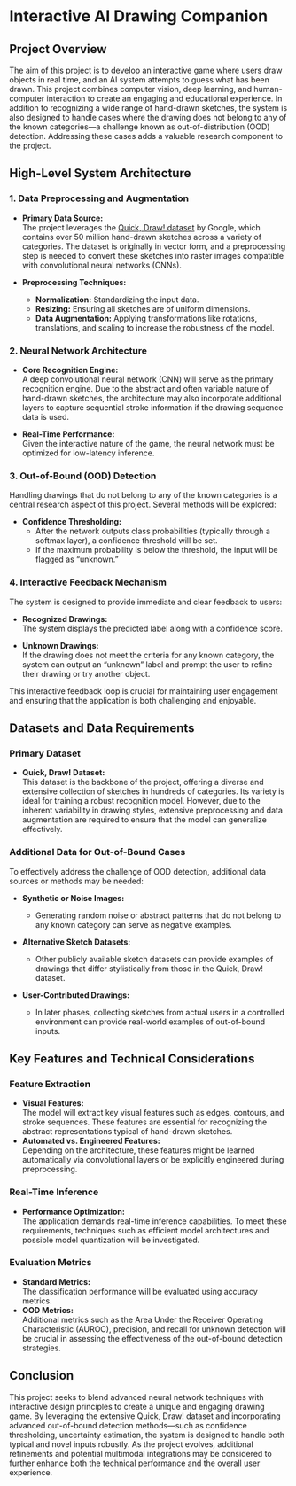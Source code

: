 # Interactive AI Drawing Companion

## Project Overview

The aim of this project is to develop an interactive game where users draw objects in real time, and an AI system attempts to guess what has been drawn. This project combines computer vision, deep learning, and human-computer interaction to create an engaging and educational experience. In addition to recognizing a wide range of hand-drawn sketches, the system is also designed to handle cases where the drawing does not belong to any of the known categories—a challenge known as out-of-distribution (OOD) detection. Addressing these cases adds a valuable research component to the project.

## High-Level System Architecture

### 1. Data Preprocessing and Augmentation

- **Primary Data Source:**  
  The project leverages the [Quick, Draw! dataset](https://quickdraw.withgoogle.com/data) by Google, which contains over 50 million hand-drawn sketches across a variety of categories. The dataset is originally in vector form, and a preprocessing step is needed to convert these sketches into raster images compatible with convolutional neural networks (CNNs).

- **Preprocessing Techniques:**  
  - **Normalization:** Standardizing the input data.
  - **Resizing:** Ensuring all sketches are of uniform dimensions.
  - **Data Augmentation:** Applying transformations like rotations, translations, and scaling to increase the robustness of the model.

### 2. Neural Network Architecture

- **Core Recognition Engine:**  
  A deep convolutional neural network (CNN) will serve as the primary recognition engine. Due to the abstract and often variable nature of hand-drawn sketches, the architecture may also incorporate additional layers to capture sequential stroke information if the drawing sequence data is used.

- **Real-Time Performance:**  
  Given the interactive nature of the game, the neural network must be optimized for low-latency inference.
### 3. Out-of-Bound (OOD) Detection

Handling drawings that do not belong to any of the known categories is a central research aspect of this project. Several methods will be explored:

- **Confidence Thresholding:**  
  - After the network outputs class probabilities (typically through a softmax layer), a confidence threshold will be set.
  - If the maximum probability is below the threshold, the input will be flagged as “unknown.”
  

### 4. Interactive Feedback Mechanism

The system is designed to provide immediate and clear feedback to users:

- **Recognized Drawings:**  
  The system displays the predicted label along with a confidence score.

- **Unknown Drawings:**  
  If the drawing does not meet the criteria for any known category, the system can output an “unknown” label and prompt the user to refine their drawing or try another object.

This interactive feedback loop is crucial for maintaining user engagement and ensuring that the application is both challenging and enjoyable.

## Datasets and Data Requirements

### Primary Dataset

- **Quick, Draw! Dataset:**  
  This dataset is the backbone of the project, offering a diverse and extensive collection of sketches in hundreds of categories. Its variety is ideal for training a robust recognition model. However, due to the inherent variability in drawing styles, extensive preprocessing and data augmentation are required to ensure that the model can generalize effectively.

### Additional Data for Out-of-Bound Cases

To effectively address the challenge of OOD detection, additional data sources or methods may be needed:

- **Synthetic or Noise Images:**  
  - Generating random noise or abstract patterns that do not belong to any known category can serve as negative examples.
  
- **Alternative Sketch Datasets:**  
  - Other publicly available sketch datasets can provide examples of drawings that differ stylistically from those in the Quick, Draw! dataset.
  
- **User-Contributed Drawings:**  
  - In later phases, collecting sketches from actual users in a controlled environment can provide real-world examples of out-of-bound inputs.


## Key Features and Technical Considerations

### Feature Extraction

- **Visual Features:**  
  The model will extract key visual features such as edges, contours, and stroke sequences. These features are essential for recognizing the abstract representations typical of hand-drawn sketches.
- **Automated vs. Engineered Features:**  
  Depending on the architecture, these features might be learned automatically via convolutional layers or be explicitly engineered during preprocessing.

### Real-Time Inference

- **Performance Optimization:**  
The application demands real-time inference capabilities. To meet these requirements, techniques such as efficient model architectures and possible model quantization will be investigated.

### Evaluation Metrics

- **Standard Metrics:**  
  The classification performance will be evaluated using accuracy metrics.
- **OOD Metrics:**  
  Additional metrics such as the Area Under the Receiver Operating Characteristic (AUROC), precision, and recall for unknown detection will be crucial in assessing the effectiveness of the out-of-bound detection strategies.

## Conclusion

This project seeks to blend advanced neural network techniques with interactive design principles to create a unique and engaging drawing game. By leveraging the extensive Quick, Draw! dataset and incorporating advanced out-of-bound detection methods—such as confidence thresholding, uncertainty estimation, the system is designed to handle both typical and novel inputs robustly. As the project evolves, additional refinements and potential multimodal integrations may be considered to further enhance both the technical performance and the overall user experience.

